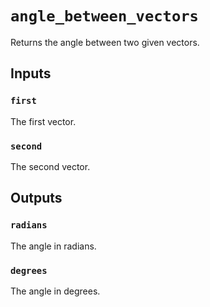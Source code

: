 # `angle_between_vectors`

Returns the angle between two given vectors.

## Inputs

### `first`
The first vector.

### `second`
The second vector.

## Outputs

### `radians`
The angle in radians.

### `degrees`
The angle in degrees.